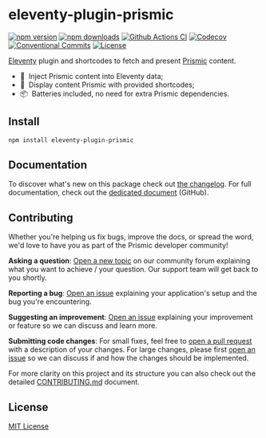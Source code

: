 <!--

Replace all on all files (README.md, CONTRIBUTING.md, bug_report.md, package.json):
- eleventy-plugin-prismic
- Eleventy plugin and shortcodes to fetch and present Prismic content
- prismicio-community/eleventy-plugin-prismic
- eleventy-plugin-prismic

-->

# eleventy-plugin-prismic

[![npm version][npm-version-src]][npm-version-href]
[![npm downloads][npm-downloads-src]][npm-downloads-href]
[![Github Actions CI][github-actions-ci-src]][github-actions-ci-href]
[![Codecov][codecov-src]][codecov-href]
[![Conventional Commits][conventional-commits-src]][conventional-commits-href]
[![License][license-src]][license-href]

[Eleventy][eleventy] plugin and shortcodes to fetch and present [Prismic][prismic] content.

- 🎣 &nbsp;Inject Prismic content into Eleventy data;
- 🧰 &nbsp;Display content Prismic with provided shortcodes;
- 📦 &nbsp;Batteries included, no need for extra Prismic dependencies.

## Install

```bash
npm install eleventy-plugin-prismic
```

## Documentation

To discover what's new on this package check out [the changelog][changelog]. For full documentation, check out the [dedicated document][documentation] (GitHub).

## Contributing

Whether you're helping us fix bugs, improve the docs, or spread the word, we'd love to have you as part of the Prismic developer community!

**Asking a question**: [Open a new topic][forum-question] on our community forum explaining what you want to achieve / your question. Our support team will get back to you shortly.

**Reporting a bug**: [Open an issue][repo-bug-report] explaining your application's setup and the bug you're encountering.

**Suggesting an improvement**: [Open an issue][repo-feature-request] explaining your improvement or feature so we can discuss and learn more.

**Submitting code changes**: For small fixes, feel free to [open a pull request][repo-pull-requests] with a description of your changes. For large changes, please first [open an issue][repo-feature-request] so we can discuss if and how the changes should be implemented.

For more clarity on this project and its structure you can also check out the detailed [CONTRIBUTING.md][contributing] document.

## License

[MIT License][license]

<!-- Links -->

[prismic]: https://prismic.io
[eleventy]: https://11ty.dev

<!-- TODO: Replace link with a more useful one if available -->

[documentation]: ./DOCUMENTATION.md
[changelog]: ./CHANGELOG.md
[contributing]: ./CONTRIBUTING.md
[license]: ./LICENSE

<!-- TODO: Replace link with a more useful one if available -->

[forum-question]: https://community.prismic.io
[repo-bug-report]: https://github.com/prismicio-community/eleventy-plugin-prismic/issues/new?assignees=&labels=bug&template=bug_report.md&title=
[repo-feature-request]: https://github.com/prismicio-community/eleventy-plugin-prismic/issues/new?assignees=&labels=enhancement&template=feature_request.md&title=
[repo-pull-requests]: https://github.com/prismicio-community/eleventy-plugin-prismic/pulls

<!-- Badges -->

[npm-version-src]: https://img.shields.io/npm/v/eleventy-plugin-prismic/latest.svg
[npm-version-href]: https://npmjs.com/package/eleventy-plugin-prismic
[npm-downloads-src]: https://img.shields.io/npm/dm/eleventy-plugin-prismic.svg
[npm-downloads-href]: https://npmjs.com/package/eleventy-plugin-prismic
[github-actions-ci-src]: https://github.com/prismicio-community/eleventy-plugin-prismic/workflows/ci/badge.svg
[github-actions-ci-href]: https://github.com/prismicio-community/eleventy-plugin-prismic/actions?query=workflow%3Aci
[codecov-src]: https://img.shields.io/codecov/c/github/prismicio-community/eleventy-plugin-prismic.svg
[codecov-href]: https://codecov.io/gh/prismicio-community/eleventy-plugin-prismic
[conventional-commits-src]: https://img.shields.io/badge/Conventional%20Commits-1.0.0-yellow.svg
[conventional-commits-href]: https://conventionalcommits.org
[license-src]: https://img.shields.io/npm/l/eleventy-plugin-prismic.svg
[license-href]: https://npmjs.com/package/eleventy-plugin-prismic
